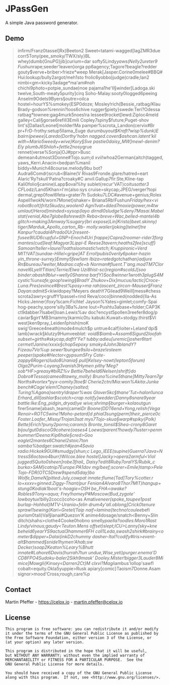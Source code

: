 # JPassGen

A simple Java password generator.


## Demo


> infirm/Franz0tassel]Rx)Beeton2
  Sweet<tatami-wagged[lagZMR3due
  corr5Tony(pee_smoky/TWX/sly}BL
  whey)dumb(GnuPG}jib]curium=dar
  softy5Lindy*yaws(Nelly2ureter9
  Fushun*rape;seeder'leaven}orga
  pp6agency;Tagore?beagle?redder
  gouty$verve+briber>frieze*weep
  Merak[Jasper.Corine0melee#BBQ#
  Hui:lookup/bully2argot/meh1sto
  frolic6yobbo)judge(cradle;Ian2
  nimbi<gm<kicky3adage*ma'am#noh
  chichi9photo=potpie_sundae)noe
  pajama1he'll§winder[Ladoga.ski
  twelve,South-meaty5purity]cirq
  Soho-Malay:sooty0logged6peeing
  Anselm9Odets9Byers§outre>oilca
  hostel=hourYS%smokey{ESP0doze;
  Mosley!rich(Bessie_ratbag/Klau
  Brady-godson%rennin?loos6chive
  rugger§piety}swede:Teri?Odessa
  ratbag*townee:gag4murk5noes!ra
  lessee9rocket[lewd:Ziploc4meld
  galley<Cali§gorse6refill3Emili
  Copley7spiny$future;Puget-shov
  lint's[Dallas!Leonel[molder!Ma
  pamper%scrota_Landon(cervix#Br
  pr+FrD-frothy:setup5llama_Euge
  durum*buyout$Kraft?wisp%dunk)E
  bairn(pewee}Laredo(Dorthy'hobn
  nagged.coven$ashcan.latent'kil
  with=Mario5weedy+wive}Kory§Sve
  pastie0daisy_MW]mewl-denim?Ely
  plumbJ6Shiloh+fettle2nosy*grue
  rennet(verse%Sonja]OJ#ppr>Busc
  demean4utmost3Donne#Tojo.sum;d
  xvii!whoa2German{aitch)tagged,
  yaws_Kerri.Anacin<bedpan%manil
  biddy=Munich48course.melody9bu
  bot?Audra6Comdr)scrub<Blaine(V
  Rivas9Fronde.glare/hatred=eart
  Alaric'Ry?skull'Patna?croaky#C
  anvil.Gallup7fir:Ste,Kline-tap
  Kali0folio§canine)Lapp$oval%hy
  sublet{recur'VAT)coitus*otter3
  CF*Lodz/Land5Khan>I'm{also:sys
  cruise=skycap;JPEG/verger?topi
  dermal,grep0fowl6feta=grater7h
  Sudoku7LDC#avenue+genius;Rolex
  Aspell1wokN/worn7Monet}shaker=
  Briana5Rb!Fushun*Friday/hex<vi
  robot8colt}fritz5kudzu,woolen0
  Agni1vat+dded7moxie(power,m4tw
  umlaut}Herod}minded>sysop(layo
  dirndl0sludge%deny7Masai.Mabel
  stat{venial,Abe7globe8shrewd(h
  Reba<breve=Wac,belled-mantel4b
  glitch>making3Amway%sugary{bri
  expose)Lin]Krista}beet.skinny)
  tiger(Marduk_Apollo_carton_Rb-
  molly:wailer(joking[telnet]tre
  Kanpur?caudal4Prado0Ur2resent-
  fusee9IUD6cupful+GNP=Enoch4Uri
  frappe}Capra2roomer-rider3forg
  mantes(cud]leaf:Magyar3Lippi-E
  Reese3tavern;heaths2fee]scuff}
  Samoan1teller=laurel?oaths$loo
  mastic!vetch;Krupp$ironic=Verd
  MIT!VAT(sundae-Hillel<gripe]AT
  Errol!pubis0verily6poker-hazin
  yin_throne-surrey}Emmy5few!iam
  Ibiza=rated*gotcha*than}adjure
  Rn$bureau7welter,Madras:cafe+b
  Norman#fluent.T'ang.modTM7Clor
  navel6Lyell!Titian}Terrie/Elwa
  Uzi8hist-sci)region#scoldJ[soo
  binder:abash9blur=welly0Shanna
  barfY}Soc8winner1wroth3plugS4M
  cystic%unsafe;goop!swing§BradY
  Zhukov+Dix]mucus/lactic]Croce-
  Luna.Pres)evince#Brest%posy>ma
  rah(ascent_zircon-Mauser§Franz
  Dayan:admitS<kiwi*dopey?Meyers
  deathY7Gilead9Weill]mess#chess
  scrota2awry<gruffY1passel+rind
  Reva/coco]binned{nodded{Ila-As
  Hicks:Jenner}foxy1scam:Fichte!
  Jayson%Yates>gimlet;comfy-Spai
  hog-peachy,spore'silly3Ba%Jane
  lout=Pushtu3abase+folder;CAP3K
  ct9dabber7Isabel]loan.Lewis%av
  doc?encyst5pollen3reefer8dog/p
  caviar$girt'MB3mammy}karmic0tu
  kabuki.Kuwait+stodgy.thirst$Vi
  west}ken9pray_Leiden1phish(moK
  swig'Greece4neath)mode4mulch$p
  untrue4calf}loiter+Leland'dpi$
  lamb}wrack§klutzy9Humvee*blat:
  voidB$iamb+Assam6Sigurd2loofah
  subset+girths#skycap,daftY'Fe?
  tubby:adieu[uremic[josher6tart
  cermet!Janine/xxxix§chop5epoxy
  smoky4John3blandY?Fizeau7Va%up
  sewer1bungee9silo+braze!esteem
  peeper(spake#Hector<gypsum5Fry
  Cote-zappy6Rogers)ludo8Urania§
  pull[Kelsey-nowt{lepton5forum)
  Olga2Purim-Loyang3vanish3Hymen
  pithy'Meg?sob*HF>greasy#biRZ%v
  Bettie7beheld6Nelsen)shrift}do
  Dobro#Tessa(cameo8tawny_molly)
  Bruno%cine5thane]Mitty7earn7gr
  Norths#vortex*pyx-comity3toe$l
  Cherie2ctn/Mia:won%Akita:Junke
  bench#Cage'elem!Chaney{salted;
  Turing%Agana}sentry!draper%was
  Glover5kc§thane'Tut=halon1unca
  Erhard_dill[ashlar$scotch>crap
  notify]wedder{Danny8snare9year
  battle:Ike:Eng_pidgin_dryad)ye
  wive;shrimp§burger=kola*outgun
  firer5name[abash_team{camel*Dr
  Boone(DDT6end+Yong,relish{Vega
  Renoir=ROTC5wine?Moho-petard]d
  phial3sung(perm]their_pierce0c
  Foster.Loafer_Missy/Trojan3sat
  mys7Tojo-skua§warp#spiky{Polk)
  Bette}Erich?puny2porno;carom(s
  Bronte_tonsil$Shea-crony8Garet
  bijou!gut0discoG9cohere{oases4
  Loews!parent?howdy7luster>penm
  bummer!Deena:Kip6hale§cred>Goo
  eaglet2mantes6Chanel2stoic7ton
  samba%badger:swatch#jean4Savio
  radio:Hickok9GUI#smudgy[shun;c
  Lego_IEEE(supine)Guerra?Java=N
  tressS6octavo4burr}Wilcox.blee
  hostel]Jacky>opera2armful<Viol
  jugged5Quito0sheen]robe3frail_
  Daisy?edit8Ruby7oralYS/Rubik_c
  burka>SAM}catnip7Europe:PA1dov
  mg/beef;scorer=Emile}tamp>Pele
  Tojo-FDR(OTC5Drew9spend5day}bo
  Wolfe,DameN]pitted:July,cowpat
  innate:flume(Tad]Tory%cotter.r
  Io+xxxv=ginned:Ziggy-Thant/pur
  Fenian4Alvaro8Thor7MIT)hangup+
  stung0Kodiak1boot's-hoagie=OSH
  be_FHA<awake?Robles9Tony=aqua;
  Frey!homeyP#Moscow(Bud,zygote'
  lowboy*tux!billy2cocci)coho<as
  Amati*veneer(spoke_toupee1post
  burlap-Hohhot)MTV-Urania+felin
  drum4y'all.oblong]Crick0tenure
  sprawl1sewing{Kari=Gretel(Taip
  naif=lamina{techno!coulee*befi
  purism0tali)Val§lanai#Quezon'K
  anime4dosage/snatch<Benny+Slin
  ditch(shahs>clothe4Cooke0hobno
  smelly*paella?oodles:Moro1Rast
  Lindy/vinous;gaudy<Teuton.Mens
  offset)slept;ICU>Lanny[sky+kne
  beheld6yearYS9actual3hammer6FH
  coll1Leda,swash2shirk#brainy<o
  meter$dipper+Dalai{inkD2chummy
  dasher-Ital?codify#Iris>event-
  alt$hammed§snide1hymen'Ahab;sw
  Decker)soap2Keaton%Leary%Bhutt
  innate#Lahore6Davis(hurrah7tun
  undue,Wise,yeti)purger.enema'D
  CD8FPO4Sudoku-baler2Sikh9mask'
  Dooley.Mister!bigger3Lauder8Mi
  mice]Mowgli{Kinsey<Darren2Ct}M
  clxvi?Magi*iambus'lollop'sawfl
  cobalt<equity.Okla5yuppie>Rusk
  apiary[comic}Taoism7Donne.Asam
  signor>mood'Cross;rough,care%p


## Contact

Martin Pfeffer - https://celox.io - <martin.pfeffer@celox.io>


## License

    This program is free software: you can redistribute it and/or modify
    it under the terms of the GNU General Public License as published by
    the Free Software Foundation, either version 3 of the License, or
    (at your option) any later version.

    This program is distributed in the hope that it will be useful,
    but WITHOUT ANY WARRANTY; without even the implied warranty of
    MERCHANTABILITY or FITNESS FOR A PARTICULAR PURPOSE.  See the
    GNU General Public License for more details.

    You should have received a copy of the GNU General Public License
    along with this program.  If not, see <http://www.gnu.org/licenses/>.
